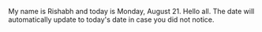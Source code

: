 My name is Rishabh and today is Monday, August 21. Hello all. The date will automatically update to today's date in case you did not notice.
